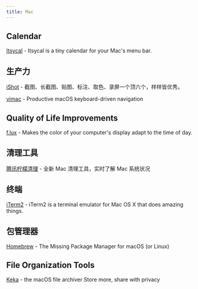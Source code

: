 ```yaml
---
title: Mac
---
```


## Calendar

[Itsycal](https://github.com/sfsam/Itsycal) - Itsycal is a tiny calendar for your Mac's menu bar.

## 生产力

[iShot](https://www.better365.cn/ishot.html) - 截图、长截图、贴图、标注、取色、录屏一个顶六个，样样皆优秀。

[vimac](https://vimacapp.com/) - Productive macOS keyboard-driven navigation

## Quality of Life Improvements

[f.lux](https://justgetflux.com/) - Makes the color of your computer's display adapt to the time of day.

## 清理工具

[腾讯柠檬清理](https://lemon.qq.com/) - 全新 Mac 清理工具，实时了解 Mac 系统状况

## 终端

[iTerm2](https://iterm2.com/) - iTerm2 is a terminal emulator for Mac OS X that does amazing things.

## 包管理器

[Homebrew](https://brew.sh/) - The Missing Package Manager for macOS (or Linux)

## File Organization Tools

[Keka](https://www.keka.io) - the macOS file archiver Store more, share with privacy
